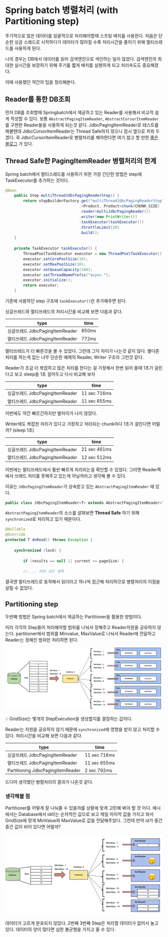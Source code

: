 # Spring batch 병렬처리 (with Partitioning step)

주기적으로 많은 데이터를 일괄적으로 처리해야할때 스프링 배치를 사용한다. 처음은 단순한 싱글 스레드로 시작하다가 데이터가 많아질 수록 처리시간을 줄이기 위해 멀티쓰레드를 사용하게 된다.

나의 경우는 DB에서 데이터를 읽어 검색엔진으로 색인하는 일이 많았다. 검색엔진의 최대한 실시간을 보장하기 위해 주기를 짧게 배치를 실행하게 되고 처리속도도 중요해졌다.

이때 사용했던 약간의 팁을 정리해본다.

## Reader를 통한 DB조회

먼저 DB를 조회할때 Springbatch에서 제공하고 있는 Reader를 사용해서 비교적 쉽게 작성할 수 있다. 보통  `AbstractPagingItemReader`, `AbstractCursorItemReader`를 구현한 Reader들을 사용하게 되는것 같다.  JdbcPagingItemReader로 테스트를 해볼텐데 JdbcCursorItemReader는 Thread Safe하지 않으니 잠시 옆으로 치워 두겠다. 꼭 JdbcCursorItemReader로 병렬처리를 해야한다면 여기 참고 할 만한 [좋은 블로그](https://jojoldu.tistory.com/493) 가 있다.

## **Thread Safe한 PagingItemReader 병렬처리의 한계**

Spring batch에서 멀티스레드를 사용하기 위한 가장 간단한 방법은 step에 TaskExecutor를 추가하는 것이다.

```java
@Bean
    public Step multiThreadJdbcPagingReaderStep() {
        return stepBuilderFactory.get("multiThreadJdbcPagingReaderStep")
                                 .<Product, Product>chunk(CHUNK_SIZE)
                                 .reader(multiJdbcPagingReader())
                                 .writer(new PrintWriter())
                                 .taskExecutor(taskExecutor())
                                 .throttleLimit(10)
                                 .build();
    }

    private TaskExecutor taskExecutor() {
        ThreadPoolTaskExecutor executor = new ThreadPoolTaskExecutor();
        executor.setCorePoolSize(10);
        executor.setMaxPoolSize(10);
        executor.setQueueCapacity(100);
        executor.setThreadNamePrefix("async-");
        executor.initialize();
        return executor;
    }
```

기존에 사용하던 step 구조에 `taskExecutor()`만 추가해주면 된다.

싱글쓰레드와 멀티쓰레드의 처리시간을 비교해 보면 다음과 같다.

| type | time |
| --- | --- |
| 싱글쓰레드 JdbcPagingItemReader | 850ms |
| 멀티쓰레드 JdbcPagingItemReader | 772ms |

멀티쓰레드가 더 빠른것을 볼 수 있었다. 그런데 그닥 차이가 나는것 같지 않다. 별다른 처리를 하는게 없는 너무 단순한 예제의 Reader, Writer 구조라 그런것 같다.

Reader가 조금 더 복잡하고 많은 처리를 한다는 걸 가정해서 한번 읽어 올때 1초가 걸린다고 보고 sleep을 1초 걸어두고 다시 비교해 보자

| type | time |
| --- | --- |
| 싱글쓰레드 JdbcPagingItemReader | 11 sec 716ms |
| 멀티쓰레드 JdbcPagingItemReader | 11 sec 655ms |

이번에도 약간 빠르긴하지만 별차이가 나지 않았다.

Writer에도 복잡한 처리가 있다고 가정하고 처리되는 chunk마다 1초가 걸린다면 어떨까? (sleep 1초)

| type | time |
| --- | --- |
| 싱글쓰레드 JdbcPagingItemReader | 21 sec 461ms |
| 멀티쓰레드 JdbcPagingItemReader | 12 sec 512ms |

이번에는 멀티쓰레드에서 훨씬 빠르게 처리되는걸 확인할 수 있었다. 그러면 Reader쪽에서 쓰레드 처리를 못해주고 있는게 아닐까라고 생각해 볼 수 있다.

이유는 `JdbcPagingItemReader`가 상속받고 있는 `AbstractPagingItemReader` 에 있다.

```java
public class JdbcPagingItemReader<T> extends AbstractPagingItemReader<T>
```

`AbstractPagingItemReader`의 소스를 살펴보면 **Thread Safe** 하기 위해 `synchronized`로 처리하고 있기 때문이다.

```java
@Nullable
@Override
protected T doRead() throws Exception {

	synchronized (lock) {

		if (results == null || current >= pageSize) {

		//.... 이하 코드 생략
```

결국엔 멀티쓰레드로 동작해서 읽더라고 하나씩 접근해 처리하므로 병렬처리의 이점을 살릴 수 없었다.

## Partitioning step

두번째 방법은 Spring batch에서 제공하는 Partitioner을 활용한 방법이다.

미리 각각의 Step들이 처리해야할 범위를 나눠서 정해주고 Reader자원을 공유하지 않는다. partitioner에서 범위를 Minvalue, MaxValue로 나눠서 Reader에 전달하고 Reader는 정해진 범위만 처리하면 된다.

![use_partitioner](./docs/images/use_partitioner.png)

<aside>
💡 GridSize는 몇개의 StepExecution을 생성할지를 결정하는 값이다.

</aside>

Reader는 자원을 공유하지 않기 때문에 `synchronized`에 영향을 받지 않고 처리할 수 있다. 처리시간을 비교해 보면 다음과 같다.

| type | time |
| --- | --- |
| 싱글쓰레드 JdbcPagingItemReader | 11 sec 716ms |
| 멀티쓰레드 JdbcPagingItemReader | 11 sec 655ms |
| Partitioning JdbcPagingItemReader | 2 sec 792ms |

드디어 생각했던 병렬처리의 결과가 나온것 같다.

### 생각해볼 점

Partitioner를 어떻게 잘 나눠줄 수 있을까를 상황에 맞게 고민해 봐야 할 것 이다.
예시에서는 Database에서 id라는 순차적인 값으로 보고 제일 마지막 값을 가지고 와서 GridSize에 맞게 MinValue와 MaxValue로 값을 전달해주었다.
그런데 만약 id가 중간중간 값이 비어 있다면 어떨까?

![Failed_split_partitioner](./docs/images/failed_split_partitioner.png)

데이터가 고르게 분포되지 않았다. 2번째 3번째 Step은 처리할 데이터가 없어서 놀고 있다. 데이터의 양이 많다면 심한 불균형을 가지고 올 수 있다.